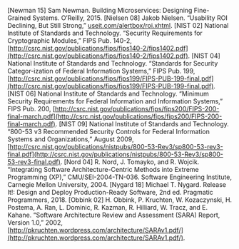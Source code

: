 [Newman 15] Sam Newman. Building Microservices: Designing Fine-Grained Systems. O’Reilly, 2015. [Nielsen 08] Jakob Nielsen. “Usability ROI Declining, But Still Strong,” [useit.com/alertbox/roi.xhtml](http://useit.com/alertbox/roi.xhtml). [NIST 02] National Institute of Standards and Technology. “Security Requirements for Cryptographic Modules,” FIPS Pub. 140-2, [http://csrc.nist.gov/publications/fips/fips140-2/fips1402.pdf](http://csrc.nist.gov/publications/fips/fips140-2/fips1402.pdf). [NIST 04] National Institute of Standards and Technology. “Standards for Security Categor-ization of Federal Information Systems,” FIPS Pub. 199, [http://csrc.nist.gov/publications/fips/fips199/FIPS-PUB-199-final.pdf](http://csrc.nist.gov/publications/fips/fips199/FIPS-PUB-199-final.pdf). [NIST 06] National Institute of Standards and Technology. “Minimum Security Requirements for Federal Information and Information Systems,” FIPS Pub. 200, [http://csrc.nist.gov/publications/fips/fips200/FIPS-200-final-march.pdf](http://csrc.nist.gov/publications/fips/fips200/FIPS-200-final-march.pdf). [NIST 09] National Institute of Standards and Technology. “800-53 v3 Recommended Security Controls for Federal Information Systems and Organizations,” August 2009, [http://csrc.nist.gov/publications/nistpubs/800-53-Rev3/sp800-53-rev3-final.pdf](http://csrc.nist.gov/publications/nistpubs/800-53-Rev3/sp800-53-rev3-final.pdf). [Nord 04] R. Nord, J. Tomayko, and R. Wojcik. “Integrating Software Architecture-Centric Methods into Extreme Programming (XP),” CMU/SEI-2004-TN-036. Software Engineering Institute, Carnegie Mellon University, 2004. [Nygard 18] Michael T. Nygard. Release It!: Design and Deploy Production-Ready Software, 2nd ed. Pragmatic Programmers, 2018. [Obbink 02] H. Obbink, P. Kruchten, W. Kozaczynski, H. Postema, A. Ran, L. Dominic, R. Kazman, R. Hilliard, W. Tracz, and E. Kahane. “Software Architecture Review and Assessment (SARA) Report, Version 1.0,” 2002, [http://pkruchten.wordpress.com/architecture/SARAv1.pdf/](http://pkruchten.wordpress.com/architecture/SARAv1.pdf/).